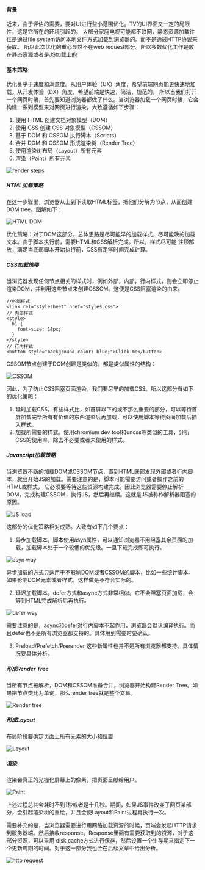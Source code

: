 #### 背景
近来，由于评估的需要，要对UI进行些小范围优化。TV的UI界面又一定的局限性，这是它所在的环境引起的。
大部分家庭电视可能都不联网，静态资源加载往往是通过file system访问本地文件方式加载到浏览器的。而不是通过HTTP协议来获取。
所以此次优化的重心显然不在web request部分。所以多数优化工作是放在静态资源或者是JS加载上的

#### 基本策略
优化关乎于速度和满意度。从用户体验（UX）角度，希望前端网页能更快速地加载。从开发体验（DX）角度，希望前端是快速，简洁，规范的。
所以当我们打开一个网页时候，首先要知道浏览器都做了什么。当浏览器加载一个网页时候，它会构建一系列模型来对网页进行渲染，大致遵循如下步骤：

1. 使用 HTML 创建文档对象模型（DOM）
2. 使用 CSS 创建 CSS 对象模型（CSSOM）
3. 基于 DOM 和 CSSOM 执行脚本（Scripts）
4. 合并 DOM 和 CSSOM 形成渲染树（Render Tree）
5. 使用渲染树布局（Layout）所有元素
6. 渲染（Paint）所有元素

![render steps](../images/render_steps.PNG)

##### HTML加载策略
在这一步骤里，浏览器从上到下读取HTML标签，把他们分解为节点，从而创建DOM tree。图解如下：

![HTML DOM](../images/HTML_DOM.png)

优化策略：对于DOM这部分，总体思路是尽可能早的加载样式，尽可能晚的加载文本。由于脚本执行前，需要HTML和CSS解析完成。所以，样式尽可能
往顶部放，满足当底部脚本开始执行前，CSS有足够时间完成计算。

##### CSS加载策略
当浏览器发现任何节点相关的样式时，例如外部，内部，行内样式，则会立即停止渲染DOM，并利用这些节点来创建CSSOM。这便是CSS阻塞渲染的由来。
```
//外部样式
<link rel="stylesheet" href="styles.css">
// 内部样式
<style>
  h1 {
    font-size: 18px;
  }
</style>
// 行内样式
<button style="background-color: blue;">Click me</button>
```

CSSOM节点创建于DOM创建是类似的。都是类似属性的结构：

![CSSOM](../images/CSSOM.png)

因此，为了防止CSS阻塞页面渲染，我们要尽早的加载CSS。所以这部分有如下的优化策略：
1. 延时加载CSS。有些样式比，如首屏以下的或不那么重要的部分，可以等待首屏加载完毕所有有价值的东西渲染后再加载，可以使用脚本等待页面加载后插入样式。
2. 加载所需要的样式。使用chromium dev tool和uncss等类似的工具，分析CSS的使用率，除去不必要或者未使用的样式。

##### Javascript加载策略
当浏览器不断的加载DOM或CSSOM节点，直到HTML底部发现外部或者行内脚本，就会开始JS的加载。需要注意的是，脚本可能需要访问或者操作之前的HTML或样式，
它必须要等待这些资源构建完成。因此浏览器需要停止解析DOM，完成构建CSSOM，执行JS，然后再继续。这就是JS被称作解析器阻塞的原因。

![JS load](../images/JS_load.png)

这部分的优化策略相对成熟。大致有如下几个要点：
1. 异步加载脚本。脚本使用asyn属性，可以通知浏览器不用阻塞其余页面的加载，加载脚本处于一个较低的优先级。一旦下载完成即可执行。

![asyn way](../images/JS_async_load.png)

异步加载的方式只适用于不影响DOM或者CSSOM的脚本，比如一些统计脚本。如果影响DOM元素或者样式，这样做是不符合实际的。

2. 延迟加载脚本。defer方式和async方式非常相似。它不会阻塞页面加载，会等到HTML完成解析后再执行。

![defer way](../images/JS_defer_load.png)

需要注意的是，async和defer对行内脚本不起作用，浏览器会默认编译执行。而且defer也不是所有浏览器都支持的。具体用到需要时要确认。

3. Preload/Prefetch/Prerender
这些新属性也并不是所有浏览器都支持。具体情况要具体分析。

##### 形成Render Tree
当所有节点被解析，DOM和CSSOM准备合并，浏览器开始构建Render Tree。如果把节点类比为单词，那么render tree就是整个文章。

![Render tree](../images/render_tree.png)

##### 形成Layout
布局阶段要确定页面上所有元素的大小和位置

![Layout](../images/layout.png)

##### 渲染
渲染会真正的光栅化屏幕上的像素，把页面呈献给用户。

![Paint](../images/paint.png)

上述过程总共会耗时不到1秒或者是十几秒。期间，如果JS事件改变了网页某部分，会引起渲染树的重绘，并且会使Layout和Paint过程再执行一次。

需要补充的是，当浏览器需要进行用网络加载资源的时候，页端会发起HTTP请求到服务器端。然后接收response。Response里面有需要获取到的资源，对于这部分资源，可以采用
disk cache方式进行保存，然后设置一个生存期来指定下一个更新周期的时间。对于这一部分我也会在后续文章中给出分析。

![http request](../images/page_http./png)